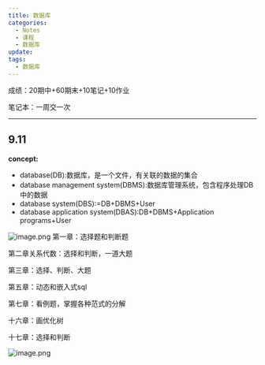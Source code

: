 ```yaml
---
title: 数据库
categories:
  - Notes
  - 课程
  - 数据库
update: 
tags:
  - 数据库
---
```

成绩：20期中+60期末+10笔记+10作业

笔记本：一周交一次


---

## 9.11
**concept:**
- database(DB):数据库，是一个文件，有关联的数据的集合
- database management system(DBMS):数据库管理系统，包含程序处理DB中的数据
- database system(DBS):=DB+DBMS+User
- database application system(DBAS):DB+DBMS+Application programs+User

![image.png](https://cdn.jsdelivr.net/gh/zhengyangWang1/image@main/img/20231225191039.png)
第一章：选择题和判断题

第二章关系代数：选择和判断，一道大题

第三章：选择、判断、大题

第五章：动态和嵌入式sql

第七章：看例题，掌握各种范式的分解

十六章：画优化树

十七章：选择和判断

![image.png](https://cdn.jsdelivr.net/gh/zhengyangWang1/image@main/img/20231225205235.png)



